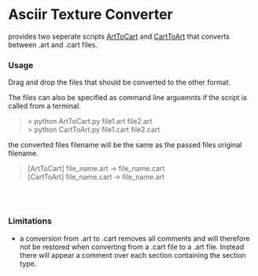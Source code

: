 # Asciir Texture Converter
provides two seperate scripts [ArtToCart](./ArtToCart.py) and [CartToArt](./CartToArt.py) that converts between .art and .cart files.

### Usage
Drag and drop the files that should be converted to the other format.

The files can also be specified as command line arguemnts if the script is called from a terminal.
> \> python ArtToCart.py file1.art file2.art  
> \> python CartToArt.py file1.cart file2.cart

the converted files filename will be the same as the passed files original filename.
> [ArtToCart] file_name.art -> file_name.cart  
> [CartToArt] file_name.cart -> file_name.art 
 
<br><br/>
### Limitations
- a conversion from .art to .cart removes all comments and will therefore not be restored when converting from a .cart file to a .art file. 
Instead there will appear a comment over each section containing the section type.
